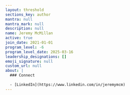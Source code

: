 ```yaml
---
layout: threshold
sections_key: author
mantra: null
mantra_mark: null
description: null
name: Jeremy McMillan
active: true
join_date: 2021-01-01
program_level: -6
program_level_date: 2025-03-16
leadership_designations: []
emoji_signature: null
custom_url: null
about: |
  ### Connect
  
  - [LinkedIn](https://www.linkedin.com/in/jeremymcm)
---
```

